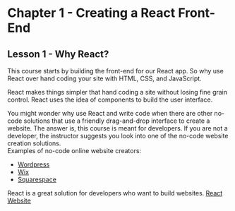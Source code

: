 # Chapter 1 - Creating a React Front-End
## Lesson 1 - Why React?

This course starts by building the front-end for our React app.
So why use React over hand coding your site with HTML, CSS, and JavaScript.

React makes things simpler that hand coding a site without losing fine grain control. React uses the idea of components to build the user interface.

You might wonder why use React and write code when there are other no-code solutions that use a friendly drag-and-drop interface to create a website. The answer is, this course is meant for developers. If you are not a developer, the instructor suggests you look into one of the no-code website creation solutions.<br>
Examples of no-code online website creators:
- [Wordpress](https://wordpress.com)
- [Wix](https://www.wix.com)
- [Squarespace](https://squarespace.com)

React is a great solution for developers who want to build websites.
[React Website](https://react.dev)
